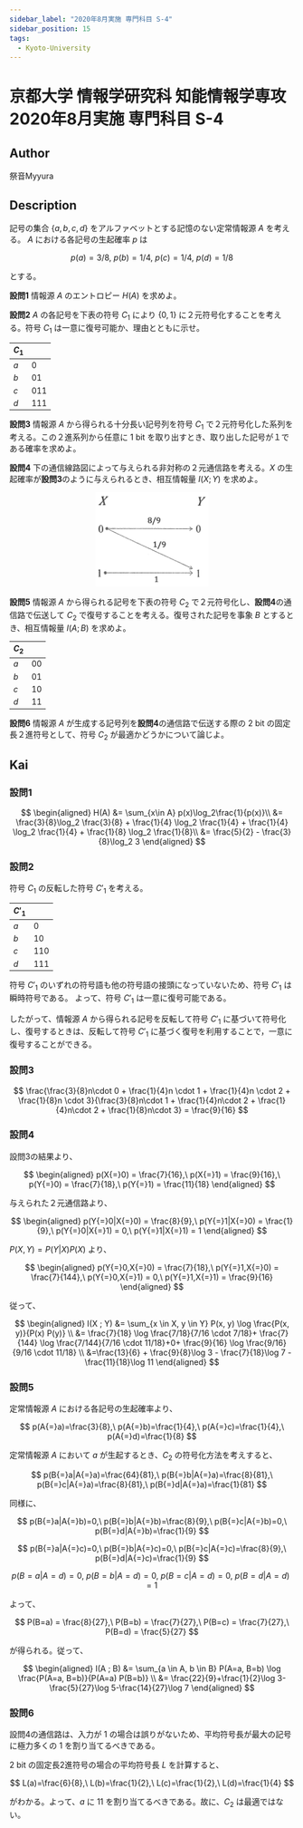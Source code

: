 ```yaml
---
sidebar_label: "2020年8月実施 専門科目 S-4"
sidebar_position: 15
tags:
  - Kyoto-University
---
```

# 京都大学 情報学研究科 知能情報学専攻 2020年8月実施 専門科目 S-4

## **Author**
祭音Myyura

## **Description**
記号の集合 $\{a,b,c,d\}$ をアルファベットとする記憶のない定常情報源 $A$ を考える。
$A$ における各記号の生起確率 $p$ は

$$
p(a) = 3/8, \ p(b) = 1/4, \ p(c) = 1/4, \ p(d) = 1/8
$$

とする。

**設問1** 情報源 $A$ のエントロピー $H(A)$ を求めよ。

**設問2** $A$ の各記号を下表の符号 $C_1$ により $\{0,1\}$ に２元符号化することを考える。符号 $C_1$ は一意に復号可能か、理由とともに示せ。

|$C_1$||
|-|-|
|$a$|$0$|
|$b$|$01$|
|$c$|$011$|
|$d$|$111$|

**設問3** 情報源 $A$ から得られる十分長い記号列を符号 $C_1$ で２元符号化した系列を考える。この２進系列から任意に 1 bit を取り出すとき、取り出した記号が１である確率を求めよ。

**設問4** 下の通信線路図によって与えられる非対称の２元通信路を考える。$X$ の生起確率が**設問3**のように与えられるとき、相互情報量 $I(X;Y)$ を求めよ。

<figure style="text-align:center;">
  <img src="https://raw.githubusercontent.com/Myyura/the_kai_project_assets/main/kakomonn/kyoto_university/informatics/ist_202008_senmon_s_4_p1.png" width="200" alt=""/>
</figure>

**設問5** 情報源 $A$ から得られる記号を下表の符号 $C_2$ で２元符号化し、**設問4**の通信路で伝送して $C_2$ で復号することを考える。復号された記号を事象 $B$ とするとき、相互情報量 $I(A;B)$ を求めよ。

|$C_2$||
|-|-|
|$a$|$00$|
|$b$|$01$|
|$c$|$10$|
|$d$|$11$|

**設問6** 情報源 $A$ が生成する記号列を**設問4**の通信路で伝送する際の 2 bit の固定長２進符号として、符号 $C_2$ が最適かどうかについて論じよ。

## **Kai**
### 設問1

$$
\begin{aligned}
H(A) &= \sum_{x\in A} p(x)\log_2\frac{1}{p(x)}\\
&= \frac{3}{8}\log_2 \frac{3}{8} + \frac{1}{4} \log_2 \frac{1}{4} + \frac{1}{4} \log_2 \frac{1}{4} + \frac{1}{8} \log_2 \frac{1}{8}\\
&= \frac{5}{2} - \frac{3}{8}\log_2 3
\end{aligned}
$$

### 設問2
符号 $C_1$ の反転した符号 $C'_1$ を考える。

|$C'_1$||
|-|-|
|$a$|$0$|
|$b$|$10$|
|$c$|$110$|
|$d$|$111$|

符号 $C'_1$ のいずれの符号語も他の符号語の接頭になっていないため、符号 $C'_1$ は瞬時符号である。
よって、符号 $C'_1$ は一意に復号可能である。

したがって、情報源 $A$ から得られる記号を反転して符号 $C'_1$ に基づいて符号化し、復号するときは、反転して符号 $C'_1$ に基づく復号を利用することで，一意に復号することができる。

### 設問3

$$
\frac{\frac{3}{8}n\cdot 0 + \frac{1}{4}n \cdot 1 + \frac{1}{4}n \cdot 2 + \frac{1}{8}n \cdot 3}{\frac{3}{8}n\cdot 1 + \frac{1}{4}n\cdot 2 + \frac{1}{4}n\cdot 2 + \frac{1}{8}n\cdot 3} = \frac{9}{16}
$$

### 設問4
設問3の結果より、

$$
\begin{aligned}
p(X{=}0) = \frac{7}{16},\ p(X{=}1) = \frac{9}{16},\ p(Y{=}0) = \frac{7}{18},\ p(Y{=}1) = \frac{11}{18}
\end{aligned}
$$

与えられた２元通信路より、

$$
\begin{aligned}
p(Y{=}0|X{=}0) = \frac{8}{9},\ p(Y{=}1|X{=}0) = \frac{1}{9},\ p(Y{=}0|X{=}1) = 0,\ p(Y{=}1|X{=}1) = 1
\end{aligned}
$$

$P(X,Y)=P(Y|X)P(X)$ より、

$$
\begin{aligned}
p(Y{=}0,X{=}0) = \frac{7}{18},\ p(Y{=}1,X{=}0) = \frac{7}{144},\ p(Y{=}0,X{=}1) = 0,\ p(Y{=}1,X{=}1) = \frac{9}{16}
\end{aligned}
$$

従って、

$$
\begin{aligned}
I(X ; Y)
&= \sum_{x \in X, y \in Y} P(x, y) \log \frac{P(x, y)}{P(x) P(y)} \\
&= \frac{7}{18} \log \frac{7/18}{7/16 \cdot 7/18}+ \frac{7}{144} \log \frac{7/144}{7/16 \cdot 11/18}+0+ \frac{9}{16} \log \frac{9/16}{9/16 \cdot 11/18} \\
&=\frac{13}{6} + \frac{9}{8}\log 3 - \frac{7}{18}\log 7 - \frac{11}{18}\log 11
\end{aligned}
$$

### 設問5
定常情報源 $A$ における各記号の生起確率より、

$$
p(A{=}a)=\frac{3}{8},\ p(A{=}b)=\frac{1}{4},\ p(A{=}c)=\frac{1}{4},\ p(A{=}d)=\frac{1}{8} 
$$

定常情報源 $A$ において $a$ が生起するとき、$C_2$ の符号化方法を考えすると、

$$
p(B{=}a|A{=}a)=\frac{64}{81},\ p(B{=}b|A{=}a)=\frac{8}{81},\ p(B{=}c|A{=}a)=\frac{8}{81},\ p(B{=}d|A{=}a)=\frac{1}{81}
$$

同様に、

$$
p(B{=}a|A{=}b)=0,\ p(B{=}b|A{=}b)=\frac{8}{9},\ p(B{=}c|A{=}b)=0,\ p(B{=}d|A{=}b)=\frac{1}{9}
$$

$$
p(B{=}a|A{=}c)=0,\ p(B{=}b|A{=}c)=0,\ p(B{=}c|A{=}c)=\frac{8}{9},\ p(B{=}d|A{=}c)=\frac{1}{9}
$$

$$
p(B{=}a|A{=}d)=0,\ p(B{=}b|A{=}d)=0,\ p(B{=}c|A{=}d)=0,\ p(B{=}d|A{=}d)=1
$$

よって、

$$
P(B=a) = \frac{8}{27},\ P(B=b) = \frac{7}{27},\ P(B=c) = \frac{7}{27},\ P(B=d) = \frac{5}{27}
$$

が得られる。従って、

$$
\begin{aligned}
I(A ; B)
&= \sum_{a \in A, b \in B} P(A=a, B=b) \log \frac{P(A=a, B=b)}{P(A=a) P(B=b)} \\
&= \frac{22}{9}+\frac{1}{2}\log 3-\frac{5}{27}\log 5-\frac{14}{27}\log 7
\end{aligned}
$$

### 設問6
設問4の通信路は、入力が $1$ の場合は誤りがないため、平均符号長が最大の記号に極力多くの $1$ を割り当てるべきである。

2 bit の固定長2進符号の場合の平均符号長 $L$ を計算すると、

$$
L(a)=\frac{6}{8},\ L(b)=\frac{1}{2},\ L(c)=\frac{1}{2},\ L(d)=\frac{1}{4}
$$

がわかる。よって、$a$ に $11$ を割り当てるべきである。故に、$C_2$ は最適ではない。

